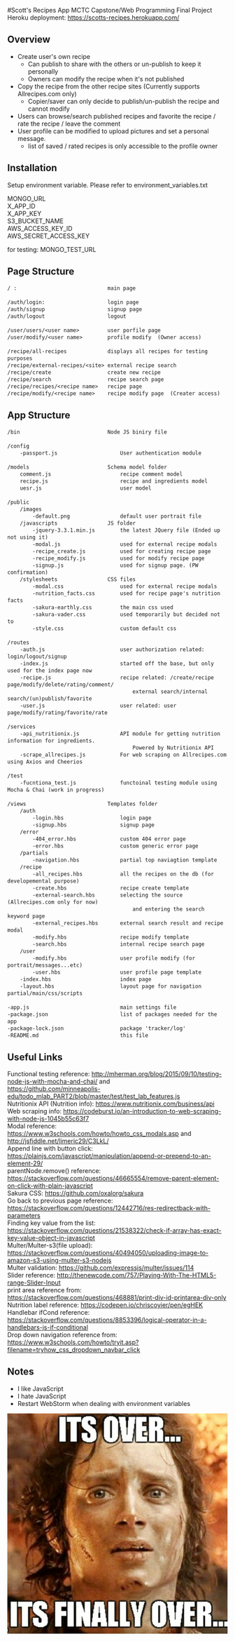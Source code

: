 #Scott's Recipes App
MCTC Capstone/Web Programming Final Project  
Heroku deployment: https://scotts-recipes.herokuapp.com/

## Overview
* Create user's own recipe
    * Can publish to share with the others or un-publish to keep it personally
    * Owners can modify the recipe when it's not published
* Copy the recipe from the other recipe sites (Currently supports Allrecipes.com only)
    * Copier/saver can only decide to publish/un-publish the recipe and cannot modify  
* Users can browse/search published recipes and favorite the recipe / rate the recipe / leave the comment
* User profile can be modified to upload pictures and set a personal message.
    * list of saved / rated recipes is only accessible to the profile owner  
    
## Installation
Setup environment variable. Please refer to environment_variables.txt

MONGO_URL  
X_APP_ID  
X_APP_KEY  
S3_BUCKET_NAME  
AWS_ACCESS_KEY_ID  
AWS_SECRET_ACCESS_KEY  

for testing: MONGO_TEST_URL

## Page Structure
  
    / :                             main page 
    
    /auth/login:                    login page
    /auth/signup                    signup page
    /auth/logout                    logout
    
    /user/users/<user name>         user porfile page
    /user/modify/<user name>        profile modify  (Owner access)
    
    /recipe/all-recipes             displays all recipes for testing purposes
    /recipe/external-recipes/<site> external recipe search
    /recipe/create                  create new recipe
    /recipe/search                  recipe search page
    /recipe/recipes/<recipe name>   recipe page
    /recipe/modify/<recipe name>    recipe modify page  (Creater access)

## App Structure    

    /bin                            Node JS biniry file
    
    /config                         
        -passport.js                    User authentication module
        
    /models                         Schema model folder
        comment.js                      recipe comment model
        recipe.js                       recipe and ingredients model
        uesr.js                         user model
        
    /public
        /images
            -default.png                default user portrait file
        /javascripts                JS folder
            -jquery-3.3.1.min.js        the latest JQuery file (Ended up not using it)
            -modal.js                   used for external recipe modals
            -recipe_create.js           used for creating recipe page
            -recipe_modify.js           used for modify recipe page
            -signup.js                  used for signup page. (PW confirmation)
        /stylesheets                CSS files
            -modal.css                  used for external recipe modals
            -nutrition_facts.css        used for recipe page's nutrition facts
            -sakura-earthly.css         the main css used
            -sakura-vader.css           used temporarily but decided not to
            -style.css                  custom default css
            
    /routes                         
        -auth.js                        user authorization related: login/logout/signup
        -index.js                       started off the base, but only used for the index page now
        -recipe.js                      recipe related: /create/recipe page/modify/delete/rating/comment/
                                            external search/internal search/(un)publish/favorite
        -user.js                        user related: user page/modify/rating/favorite/rate
        
    /services
        -api_nutritionix.js             API module for getting nutrition information for ingredients.
                                            Powered by Nutritionix API
        -scrape_allrecipes.js           For web scraping on Allrecipes.com using Axios and Cheerios
        
    /test
        -fucntiona_test.js              functoinal testing module using Mocha & Chai (work in progress)
        
    /views                          Templates folder
        /auth
            -login.hbs                  login page
            -signup.hbs                 signup page
        /error
            -404_error.hbs              custom 404 error page
            -error.hbs                  custom generic error page
        /partials
            -navigation.hbs             partial top naviagtion template
        /recipe
            -all_recipes.hbs            all the recipes on the db (for developemental purpose)
            -create.hbs                 recipe create template
            -external-search.hbs        selecting the source (Allrecipes.com only for now) 
                                            and entering the search keyword page
            -external_recipes.hbs       external search result and recipe modal  
            -modify.hbs                 recipe modify template
            -search.hbs                 internal recipe search page
        /user
            -modify.hbs                 user profile modify (for portrait/messages...etc)
            -user.hbs                   user profile page template
        -index.hbs                      index page
        -layout.hbs                     layout page for navigation partial/main/css/scripts
        
    -app.js                             main settings file
    -package.json                       list of packages needed for the app
    -package-lock.json                  package 'tracker/log'
    -README.md                          this file
    

## Useful Links    
Functional testing reference: 
http://mherman.org/blog/2015/09/10/testing-node-js-with-mocha-and-chai/  and  
https://github.com/minneapolis-edu/todo_mlab_PART2/blob/master/test/test_lab_features.js  
Nutritionix API (Nutrition info): https://www.nutritionix.com/business/api  
Web scraping info: https://codeburst.io/an-introduction-to-web-scraping-with-node-js-1045b55c63f7  
Modal reference: https://www.w3schools.com/howto/howto_css_modals.asp and http://jsfiddle.net/limeric29/C3LkL/  
Append line with button click: https://plainjs.com/javascript/manipulation/append-or-prepend-to-an-element-29/  
 parentNode.remove() reference: https://stackoverflow.com/questions/46665554/remove-parent-element-on-click-with-plain-javascript  
Sakura CSS: https://github.com/oxalorg/sakura  
Go back to previous page reference: https://stackoverflow.com/questions/12442716/res-redirectback-with-parameters  
Finding key value from the list: https://stackoverflow.com/questions/21538322/check-if-array-has-exact-key-value-object-in-javascript  
Multer/Multer-s3(file upload): https://stackoverflow.com/questions/40494050/uploading-image-to-amazon-s3-using-multer-s3-nodejs  
Multer validation: https://github.com/expressjs/multer/issues/114   
Slider reference: http://thenewcode.com/757/Playing-With-The-HTML5-range-Slider-Input  
print area reference from: https://stackoverflow.com/questions/468881/print-div-id-printarea-div-only  
Nutrition label reference: https://codepen.io/chriscoyier/pen/egHEK   
Handlebar ifCond reference: https://stackoverflow.com/questions/8853396/logical-operator-in-a-handlebars-js-if-conditional  
Drop down navigation reference from: https://www.w3schools.com/howto/tryit.asp?filename=tryhow_css_dropdown_navbar_click

## Notes
* I like JavaScript
* I hate JavaScript
* Restart WebStorm when dealing with environment variables  
   
![It's Over](public/images/itsover.jpg)
